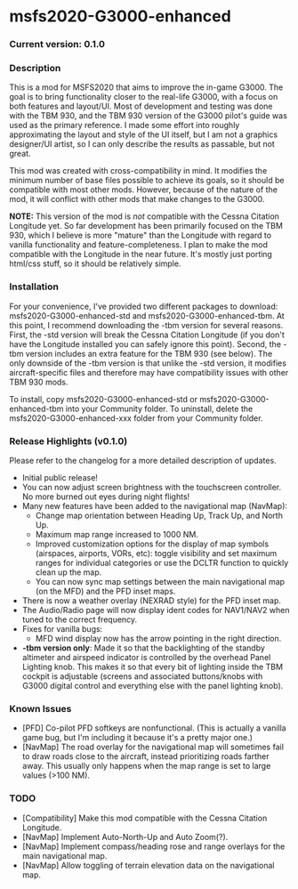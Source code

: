 # msfs2020-G3000-enhanced

### Current version: 0.1.0

### Description
This is a mod for MSFS2020 that aims to improve the in-game G3000. The goal is to bring functionality closer to the real-life G3000, with a focus on both features and layout/UI. Most of development and testing was done with the TBM 930, and the TBM 930 version of the G3000 pilot's guide was used as the primary reference. I made some effort into roughly approximating the layout and style of the UI itself, but I am not a graphics designer/UI artist, so I can only describe the results as passable, but not great.

This mod was created with cross-compatibility in mind. It modifies the minimum number of base files possible to achieve its goals, so it should be compatible with most other mods. However, because of the nature of the mod, it will conflict with other mods that make changes to the G3000.

**NOTE:** This version of the mod is _not_ compatible with the Cessna Citation Longitude yet. So far development has been primarily focused on the TBM 930, which I believe is more "mature" than the Longitude with regard to vanilla functionality and feature-completeness. I plan to make the mod compatible with the Longitude in the near future. It's mostly just porting html/css stuff, so it should be relatively simple.

### Installation
For your convenience, I've provided two different packages to download: msfs2020-G3000-enhanced-std and msfs2020-G3000-enhanced-tbm. At this point, I recommend downloading the -tbm version for several reasons. First, the -std version will break the Cessna Citation Longitude (if you don't have the Longitude installed you can safely ignore this point). Second, the -tbm version includes an extra feature for the TBM 930 (see below). The only downside of the -tbm version is that unlike the -std version, it modifies aircraft-specific files and therefore may have compatibility issues with other TBM 930 mods.

To install, copy msfs2020-G3000-enhanced-std or msfs2020-G3000-enhanced-tbm into your Community folder. To uninstall, delete the msfs2020-G3000-enhanced-xxx folder from your Community folder.

### Release Highlights (v0.1.0)
Please refer to the changelog for a more detailed description of updates.

- Initial public release!
- You can now adjust screen brightness with the touchscreen controller. No more burned out eyes during night flights!
- Many new features have been added to the navigational map (NavMap):
  - Change map orientation between Heading Up, Track Up, and North Up.
  - Maximum map range increased to 1000 NM.
  - Improved customization options for the display of map symbols (airspaces, airports, VORs, etc): toggle visibility and set maximum ranges for individual categories or use the DCLTR function to quickly clean up the map.
  - You can now sync map settings between the main navigational map (on the MFD) and the PFD inset maps.
- There is now a weather overlay (NEXRAD style) for the PFD inset map.
- The Audio/Radio page will now display ident codes for NAV1/NAV2 when tuned to the correct frequency.
- Fixes for vanilla bugs:
  - MFD wind display now has the arrow pointing in the right direction.
- **-tbm version only**: Made it so that the backlighting of the standby altimeter and airspeed indicator is controlled by the overhead Panel Lighting knob. This makes it so that every bit of lighting inside the TBM cockpit is adjustable (screens and associated buttons/knobs with G3000 digital control and everything else with the panel lighting knob).

### Known Issues
- \[PFD\] Co-pilot PFD softkeys are nonfunctional. (This is actually a vanilla game bug, but I'm including it because it's a pretty major one.)
- \[NavMap\] The road overlay for the navigational map will sometimes fail to draw roads close to the aircraft, instead prioritizing roads farther away. This usually only happens when the map range is set to large values (>100 NM).

### TODO
- \[Compatibility\] Make this mod compatible with the Cessna Citation Longitude.
- \[NavMap\] Implement Auto-North-Up and Auto Zoom(?).
- \[NavMap\] Implement compass/heading rose and range overlays for the main navigational map.
- \[NavMap\] Allow toggling of terrain elevation data on the navigational map.